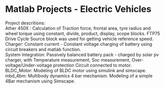 # Matlab Projects - Electric Vehicles
Project descritions: <br> 
Ather 450X : Calculation of Traction force, frontal area, tyre radius and wheel torque using constant, divide, product, display, scope blocks. FTP75 Drive Cycle Source block was used for getting vehicle reference speed.<br> 
Charger: Constant current - Constant voltage charging of battery using circuit breakers and matlab function.<br> 
System Integration: Passively balanced battery pack - charged by solar pv charger, with Temperature measurement, Soc measurement, Over-voltage/Under-voltage protection Circuit connected to motor.<br> 
BLDC_Motor: Modeling of BLDC motor using simulink and simscape. <br>
mbd_4bm: Multibody dynamics 4 bar mechanism. Modeling of a simple 4Bar mechanism using Simscape.
